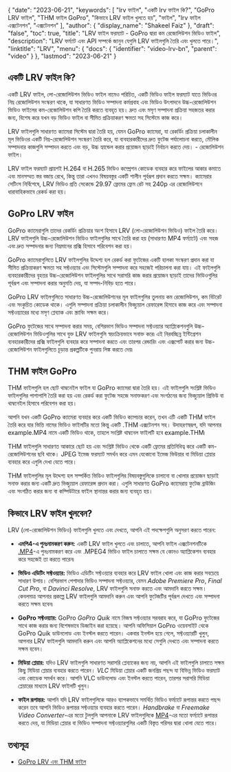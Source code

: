 {
  "date": "2023-06-21",
  "keywords": [
"lrv ফাইল",
"একটি lrv ফাইল কি?",
"GoPro LRV ফাইল",
"THM ফাইল GoPro",
"কিভাবে LRV ফাইল খুলতে হয়",
"ফাইল",
"lrv ফাইল এক্সটেনশন",
"এক্সটেনশন"
],
  "author": {
    "display_name": "Shakeel Faiz"
},
  "draft": "false",
  "toc": true,
  "title": "LRV ফাইল ফরম্যাট - GoPro দ্বারা কম রেজোলিউশন ভিডিও ফাইল",
  "description": "LRV ফর্ম্যাট এবং API সম্পর্কে জানুন যেগুলি LRV ফাইলগুলি তৈরি এবং খুলতে পারে।",
  "linktitle": "LRV",
  "menu": {
    "docs": {
      "identifier": "video-lrv-bn",
      "parent": "video"
}
},
  "lastmod": "2023-06-21"
}

## একটি LRV ফাইল কি?

একটি LRV ফাইল, লো-রেজোলিউশন ভিডিও ফাইল নামেও পরিচিত, একটি ভিডিও ফাইল ফরম্যাট যাতে ভিডিওর নিম্ন রেজোলিউশন সংস্করণ থাকে, যা সাধারণত ভিডিও সম্পাদনা কর্মপ্রবাহ এবং ভিডিও উৎপাদনে উচ্চ-রেজোলিউশন ভিডিও ফাইলের কম-রেজোলিউশন কপি তৈরি করতে ব্যবহৃত হয়। দ্রুত এবং মসৃণ সম্পাদনা প্রক্রিয়া সহজতর করার জন্য, বিশেষ করে যখন বড় ভিডিও ফাইল বা সীমিত প্রক্রিয়াকরণ ক্ষমতা সহ সিস্টেমে কাজ করে।

LRV ফাইলগুলি সাধারণত ক্যামেরা সিস্টেম দ্বারা তৈরি হয়, যেমন GoPro ক্যামেরা, যা রেকর্ডিং প্রক্রিয়া চলাকালীন মূল ভিডিওর একটি নিম্ন-রেজোলিউশন সংস্করণ তৈরি করে, যা ব্যবহারকারীদের দ্রুত ফুটেজ পর্যালোচনা করতে, মৌলিক সম্পাদনার কাজগুলি সম্পাদন করতে এবং বড়, উচ্চ হ্যান্ডেল করার প্রয়োজন ছাড়াই নির্বাচন করতে দেয়। - রেজোলিউশন ফাইল।

LRV ফাইল ফরম্যাট প্রায়শই H.264 বা H.265 ভিডিও কম্প্রেশন কোডেক ব্যবহার করে ফাইলের আকার কমাতে এবং মানসম্মত স্তর বজায় রেখে, কিন্তু তারা এখনও বিষয়বস্তুর একটি শালীন পূর্বরূপ প্রদান করতে সক্ষম। ক্যামেরার সেটিংস নির্বিশেষে, LRV ভিডিও প্রতি সেকেন্ডে 29.97 ফ্রেমের ফ্রেম রেট সহ 240p এর রেজোলিউশনে ধারাবাহিকভাবে রেকর্ড করা হয়।

## GoPro LRV ফাইল

GoPro ক্যামেরাগুলি তাদের রেকর্ডিং প্রক্রিয়ার অংশ হিসাবে LRV (লো-রেজোলিউশন ভিডিও) ফাইল তৈরি করে। LRV ফাইলগুলি উচ্চ-রেজোলিউশন ভিডিও ফাইলগুলির সাথে তৈরি করা হয় (সাধারণত MP4 ফর্ম্যাটে) এবং সহজ এবং দ্রুত সম্পাদনার জন্য নিম্নমানের প্রক্সি হিসাবে পরিবেশন করা হয়।

GoPro ক্যামেরাগুলিতে LRV ফাইলগুলির উদ্দেশ্য হল রেকর্ড করা ফুটেজের একটি হালকা সংস্করণ প্রদান করা যা সীমিত প্রক্রিয়াকরণ ক্ষমতা সহ সফ্টওয়্যার এবং সিস্টেমগুলি সম্পাদনা করে সহজেই পরিচালনা করা যায়। এই ফাইলগুলি ব্যবহারকারীদের বৃহত্তর উচ্চ-রেজোলিউশন ফাইলগুলির সাথে সরাসরি কাজ করার প্রয়োজন ছাড়াই তাদের ভিডিওগুলির পূর্বরূপ এবং সম্পাদনা করার অনুমতি দেয়, যা সম্পদ-নিবিড় হতে পারে।

GoPro LRV ফাইলগুলিতে সাধারণত উচ্চ-রেজোলিউশনের মূল ফাইলগুলির তুলনায় কম রেজোলিউশন, কম বিটরেট এবং সংকুচিত কোডেক থাকে। এগুলি সম্পাদনা প্রক্রিয়া চলাকালীন ভিজ্যুয়াল রেফারেন্স হিসাবে কাজ করে এবং সম্পাদনা সফ্টওয়্যারের মধ্যে মসৃণ প্লেব্যাক এবং স্ক্রাবিং সক্ষম করে।

GoPro ফুটেজের সাথে সম্পাদনা করার সময়, বেশিরভাগ ভিডিও সম্পাদনা সফ্টওয়্যার অ্যাপ্লিকেশনগুলি উচ্চ-রেজোলিউশন ভিডিওগুলির সাথে যুক্ত LRV ফাইলগুলি স্বয়ংক্রিয়ভাবে সনাক্ত করে৷ এই নিরবচ্ছিন্ন ইন্টিগ্রেশন ব্যবহারকারীদের প্রক্সি ফাইলগুলি ব্যবহার করে সম্পাদনা করতে এবং তারপর রেন্ডারিং এবং এক্সপোর্ট করার জন্য উচ্চ-রেজোলিউশন ফাইলগুলিতে চূড়ান্ত প্রকল্পটিকে পুনরায় লিঙ্ক করতে দেয়৷

## THM ফাইল GoPro

THM ফাইলগুলি হল ছোট থাম্বনেইল ফাইল যা GoPro ক্যামেরা দ্বারা তৈরি হয়। এই ফাইলগুলি সংশ্লিষ্ট ভিডিও ফাইলগুলির পাশাপাশি তৈরি করা হয় এবং রেকর্ড করা ফুটেজ সহজে সনাক্তকরণ এবং সংগঠনের জন্য ভিজ্যুয়াল প্রিভিউ বা থাম্বনেইল হিসাবে পরিবেশন করা হয়।

আপনি যখন একটি GoPro ক্যামেরা ব্যবহার করে একটি ভিডিও ক্যাপচার করেন, তখন এটি একটি THM ফাইল তৈরি করে যার ভিত্তি নামের ভিডিও ফাইলটির মতো কিন্তু একটি .THM এক্সটেনশন সহ। উদাহরণস্বরূপ, যদি আপনার example.MP4 নামে একটি ভিডিও থাকে, তাহলে সংশ্লিষ্ট থাম্বনেল ফাইলটি হবে example.THM৷

THM ফাইলগুলি সাধারণত আকারে ছোট হয় এবং সংশ্লিষ্ট ভিডিও থেকে একটি ফ্রেমের প্রতিনিধিত্ব করে একটি কম-রেজোলিউশনের ছবি থাকে। JPEG ইমেজ ফরম্যাট সমর্থন করে এমন যেকোনো ইমেজ ভিউয়ার বা মিডিয়া প্লেয়ার ব্যবহার করে এগুলি দেখা যেতে পারে।

THM ফাইলগুলির মূল উদ্দেশ্য হল সম্পর্কিত ভিডিও ফাইলগুলির বিষয়বস্তুগুলিকে চালানো বা খোলার প্রয়োজন ছাড়াই সনাক্ত করার জন্য একটি দ্রুত ভিজ্যুয়াল রেফারেন্স প্রদান করা। এগুলি সাধারণত GoPro ক্যামেরায় ফুটেজ ব্রাউজিং এবং সংগঠিত করার জন্য বা কম্পিউটারে ফাইল স্থানান্তর করার জন্য ব্যবহৃত হয়।

## কিভাবে LRV ফাইল খুলবেন?

LRV (লো-রেজোলিউশন ভিডিও) ফাইলগুলি খুলতে এবং দেখতে, আপনি এই পদক্ষেপগুলি অনুসরণ করতে পারেন:

- **এমপি4-এ পুনঃনামকরণ করুন:** একটি LRV ফাইল খুলতে এবং চালাতে, আপনি ফাইল এক্সটেনশনটিকে [.MP4](/video/mp4/)-এ পুনঃনামকরণ করে এবং .MPEG4 ভিডিও ফাইল চালাতে সক্ষম যে কোনও অ্যাপ্লিকেশন ব্যবহার করে সহজেই তা করতে পারেন৷

- **ভিডিও এডিটিং সফ্টওয়্যার:** ভিডিও এডিটিং সফ্টওয়্যার ব্যবহার করে LRV ফাইল খোলা এবং কাজ করার সবচেয়ে সাধারণ উপায়। বেশিরভাগ পেশাদার ভিডিও সম্পাদনা সফ্টওয়্যার, যেমন _Adobe Premiere Pro_, _Final Cut Pro_, বা _Davinci Resolve_, LRV ফাইলগুলি সনাক্ত করতে এবং আমদানি করতে সক্ষম। কেবলমাত্র আপনার প্রকল্পে LRV ফাইলগুলি আমদানি করুন এবং আপনি ফুটেজটির পূর্বরূপ দেখতে এবং সম্পাদনা করতে সক্ষম হবেন৷

- **GoPro সফ্টওয়্যার:** GoPro _GoPro Quik_ নামে নিজস্ব সফ্টওয়্যার সরবরাহ করে, যা GoPro ফুটেজের সাথে কাজ করার জন্য বিশেষভাবে ডিজাইন করা হয়েছে। আপনি অফিসিয়াল GoPro ওয়েবসাইট থেকে GoPro Quik ডাউনলোড এবং ইনস্টল করতে পারেন। একবার ইনস্টল হয়ে গেলে, সফ্টওয়্যারটি খুলুন, আপনার LRV ফাইলগুলি আমদানি করুন এবং আপনি অ্যাপ্লিকেশনের মধ্যে সেগুলি দেখতে এবং সম্পাদনা করতে সক্ষম হবেন।

- **মিডিয়া প্লেয়ার:** যদিও LRV ফাইলগুলি সাধারণত সরাসরি প্লেব্যাকের জন্য নয়, আপনি এই ফাইলগুলি চালাতে সক্ষম কিছু মিডিয়া প্লেয়ার ব্যবহার করতে পারেন। _VLC_ মিডিয়া প্লেয়ার একটি জনপ্রিয় পছন্দ যা বিভিন্ন ভিডিও ফরম্যাট এবং কোডেক সমর্থন করে। আপনি VLC ডাউনলোড এবং ইনস্টল করতে পারেন, তারপর সরাসরি মিডিয়া প্লেয়ারের মাধ্যমে LRV ফাইলটি খুলুন।

- **ফাইল রূপান্তর:** আপনি যদি LRV ফাইলগুলিকে আরও ব্যাপকভাবে সমর্থিত ভিডিও ফর্ম্যাটে রূপান্তর করতে পছন্দ করেন তবে আপনি ভিডিও রূপান্তর সফ্টওয়্যার ব্যবহার করতে পারেন। _Handbrake_ বা _Freemake Video Converter_-এর মতো টুলগুলি আপনাকে LRV ফাইলগুলিকে [MP4](/video/mp4/)-এর মতো ফর্ম্যাটে রূপান্তর করতে দেয়, যা মিডিয়া প্লেয়ার বা ভিডিও সম্পাদনা সফ্টওয়্যারগুলির একটি বিস্তৃত পরিসর দ্বারা খোলা যেতে পারে।

## তথ্যসূত্র
* [GoPro LRV এবং THM ফাইল](https://shotkit.com/lrv-thm-file/)


